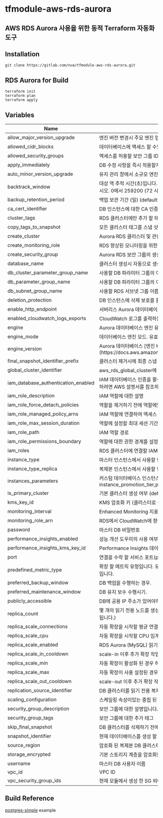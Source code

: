 # tfmodule-aws-rds-aurora

## AWS RDS Aurora 사용을 위한 동적 Terraform 자동화 도구 

## Installation

```
git clone https://gitlab.com/nua/tfmodule-aws-rds-aurora.git
```

## RDS Aurora for Build

```
terraform init
terraform plan
terraform apply
```

Variables
----------
<table>
<thead>
    <tr>
        <th>Name</th>
        <th>Description</th>
    </tr>
</thead>
<tbody>
    <tr>
        <td>allow_major_version_upgrade</td>
        <td>엔진 버전 변경시 주요 엔진 업그레이드 허용 여부 결정 (default: false)</td>
    </tr>
    <tr>
        <td>allowed_cidr_blocks</td>
        <td>데이터베이스에 액세스 할 수있는 CIDR 블록 목록 (예: ["172.111.1.0/24"])</td>
    </tr>
    <tr>
        <td>allowed_security_groups</td>
        <td>액세스를 허용할 보안 그룹 ID 목록 (ex: ["sg34923474234"])</td>
    </tr>
    <tr>
        <td>apply_immediately</td>
        <td>DB 수정 사항을 즉시 적용할지 또는 유지 관리 기간 동안 적용할지를 결정 (default: false)</td>
    </tr>
    <tr>
        <td>auto_minor_version_upgrade</td>
        <td>유지 관리 창에서 소규모 엔진 업그레이드를 자동으로 수행할지 여부를 결정 (default: true)</td>
    </tr>
    <tr>
        <td>backtrack_window</td>
        <td>대상 역 추적 시간(초)입니다. 현재는 aurora 엔진에서만 사용할 수 있습니다. 역 추적을 사용하지 않으려면이 값을 0으로 설정하십시오. 0에서 259200 (72 시간) 사이 여야합니다. (default: 0)</td>
    </tr>
    <tr>
        <td>backup_retention_period</td>
        <td>백업 보관 기간 (일) (default: 7)</td>
    </tr>
    <tr>
        <td>ca_cert_identifier</td>
        <td>DB 인스턴스에 대한 CA 인증서의 식별자 (예: "rds-ca-2019")</td>
    </tr>
    <tr>
        <td>cluster_tags</td>
        <td>RDS 클러스터에만 추가 할 태그 입니다. AWS 인스턴스 스케줄러 태깅에 사용될 수 있습니다.</td>
    </tr>
    <tr>
        <td>copy_tags_to_snapshot</td>
        <td>모든 클러스터 태그를 스냅 샷에 복사. (default: false)</td>
    </tr>
    <tr>
        <td>create_cluster</td>
        <td>Aurora RDS 클러스터 및 관련 리소스의 생성 여부 (default: true)</td>
    </tr>
    <tr>
        <td>create_monitoring_role</td>
        <td>RDS 향상된 모니터링을 위한 IAM 역할 생성 여부 (default: true)</td>
    </tr>
    <tr>
        <td>create_security_group</td>
        <td>Aurora RDS 보안 그룹의 생성 여부 (default: true)</td>
    </tr>
    <tr>
        <td>database_name</td>
        <td>클러스터 생성시 자동으로 생성 된 데이터베이스의 이름 (default: null)</td>
    </tr>
    <tr>
        <td>db_cluster_parameter_group_name</td>
        <td>사용할 DB 파라미터 그룹의 이름 (default: null)</td>
    </tr>
    <tr>
        <td>db_parameter_group_name</td>
        <td>사용할 DB 파라미터 그룹의 이름 입니다.</td>
    </tr>
    <tr>
        <td>db_subnet_group_name</td>
        <td>사용할 RDS 서브넷 그룹 이름</td>
    </tr>
    <tr>
        <td>deletion_protection</td>
        <td>DB 인스턴스에 삭제 보호를 활성화 할지 여부 (default: false)</td>
    </tr>
    <tr>
        <td>enable_http_endpoint</td>
        <td>서버리스 Aurora 데이터베이스 엔진에 대해 데이터 API를 활성화할지 여부 (default: false)</td>
    </tr>
    <tr>
        <td>enabled_cloudwatch_logs_exports</td>
        <td>CloudWatch 로그를 출력하는 로그 유형 목록 - audit, error, general, slowquery, postgresql (예: ["audit", "error", ...])</td>
    </tr>
    <tr>
        <td>engine</td>
        <td>Aurora 데이터베이스 엔진 유형, 현재 aurora, aurora-mysql 또는 aurora-postgresql (예: ["audit", "error", ...])</td>
    </tr>
    <tr>
        <td>engine_mode</td>
        <td>데이터베이스 엔진 모드. 유효한 값 : global, parallelquery, provisioned, serverless, multimaster</td>
    </tr>
    <tr>
        <td>engine_version</td>
        <td>Aurora 데이터베이스 [엔진 버전](https://docs.aws.amazon.com/AmazonRDS/latest/AuroraUserGuide/AuroraPostgreSQL.Updates.20180305.html)</td>
    </tr>
    <tr>
        <td>final_snapshot_identifier_prefix</td>
        <td>클러스터 제거시에 최종 스냅 샷을 생성 할 때 사용할 접두사 이름을 정의 합니다. (임의의 8 자리 숫자를 추가하여 고유함을 보장)</td>
    </tr>
    <tr>
        <td>global_cluster_identifier</td>
        <td>aws_rds_global_cluster에 지정된 전역 클러스터 식별자</td>
    </tr>
    <tr>
        <td>iam_database_authentication_enabled</td>
        <td>IAM 데이터베이스 인증을 활성화할지 여부를 지정합니다. 모든 버전과 인스턴스가 지원되는 것은 아닙니다. 지원되는 버전을 확인하려면 AWS 설명서를 참조하십시오. (default: false)</td>
    </tr>
    <tr>
        <td>iam_role_description</td>
        <td>IAM 역할에 대한 설명</td>
    </tr>
    <tr>
        <td>iam_role_force_detach_policies</td>
        <td>역할을 제거하기 전에 역할에있는 정책을 강제로 분리할지 여부</td>
    </tr>
    <tr>
        <td>iam_role_managed_policy_arns</td>
        <td>IAM 역할에 연결하여 액세스 권한을 부여할 IAM 관리형 정책 ARN 세트</td>
    </tr>
    <tr>
        <td>iam_role_max_session_duration</td>
        <td>역할에 설정할 최대 세션 기간 (초)</td>
    </tr>
    <tr>
        <td>iam_role_path</td>
        <td>IAM 역할 경로</td>
    </tr>
    <tr>
        <td>iam_role_permissions_boundary</td>
        <td>역할에 대한 권한 경계를 설정하는 데 사용되는 정책의 ARN</td>
    </tr>
    <tr>
        <td>iam_roles</td>
        <td>RDS 클러스터에 연결할 IAM 역할의 ARN 목록</td>
    </tr>
    <tr>
        <td>instance_type</td>
        <td>마스터 인스턴스에서 사용할 인스턴스 유형</td>
    </tr>
    <tr>
        <td>instance_type_replica</td>
        <td>복제본 인스턴스에서 사용할 인스턴스 유형 (이 값이 설정되지 않은 경우 instance_type 타입과 동일한 유형을 사용합니다.)</td>
    </tr>
    <tr>
        <td>instances_parameters</td>
        <td>커스텀 데이터베이스 인스턴스 파라미터값의 설정. (지원 키 : instance_name, instance_type, instance_promotion_tier,publicly_accessible, ...)</td>
    </tr>
    <tr>
        <td>is_primary_cluster</td>
        <td>기본 클러스터 생성 여부 (default: true, 글로벌 데이터베이스의 일부가 되려면 false로 설정)</td>
    </tr>
    <tr>
        <td>kms_key_id</td>
        <td>KMS 암호화 키 (클러스터로 설정된 경우)에 대한 ARN</td>
    </tr>
    <tr>
        <td>monitoring_interval</td>
        <td>Enhanced Monitoring 지표가 수집 될 때 포인트 사이의 간격 (초)</td>
    </tr>
    <tr>
        <td>monitoring_role_arn</td>
        <td>RDS에서 CloudWatch에 향상된 모니터링 지표를 보내기 위해 사용하는 IAM 역할</td>
    </tr>
    <tr>
        <td>password</td>
        <td>마스터 DB 비밀번호</td>
    </tr>
    <tr>
        <td>performance_insights_enabled</td>
        <td>성능 개선 도우미의 사용 여부를 지정합니다.(default: false)</td>
    </tr>
    <tr>
        <td>performance_insights_kms_key_id</td>
        <td>Performance Insights 데이터를 암호화하기위한 KMS 키의 ARN</td>
    </tr>
    <tr>
        <td>port</td>
        <td>연결을 수락 할 서비스 포트(postgresql: 5432, mysql: 3306)</td>
    </tr>
    <tr>
        <td>predefined_metric_type</td>
        <td>확장 할 메트릭 유형입니다. 유효한 값은 RDSReaderAverageCPUUtilization 및 RDSReaderAverageDatabaseConnections 입니다.</td>
    </tr>
    <tr>
        <td>preferred_backup_window</td>
        <td>DB 백업을 수행하는 경우.</td>
    </tr>
    <tr>
        <td>preferred_maintenance_window</td>
        <td>DB 유지 보수 수행시기.</td>
    </tr>
    <tr>
        <td>publicly_accessible</td>
        <td>DB에 공용 IP 주소가 있어야하는지 여부.</td>
    </tr>
    <tr>
        <td>replica_count</td>
        <td>몇 개의 읽기 전용 노드를 생성할지 갯수 설정 (replica_scale_enable 값이 true 이면 replica_scale_min 값이 이 값 대신 사용 됩니다.) </td>
    </tr>
    <tr>
        <td>replica_scale_connections</td>
        <td>자동 확장을 시작할 평균 연결 수 임계 값입니다. 기본값은 db.r4.large의 기본 max_connections의 70 %입니다. </td>
    </tr>
    <tr>
        <td>replica_scale_cpu</td>
        <td>자동 확장을 시작할 CPU 임계 값 (default: 70)</td>
    </tr>
    <tr>
        <td>replica_scale_enabled</td>
        <td>RDS Aurora (MySQL) 읽기 전용 복제본에 대한 자동 확장을 활성화할지 여부 (default: false)</td>
    </tr>
    <tr>
        <td>replica_scale_in_cooldown</td>
        <td>scale-in 이후 추가 확장 작업을 허용 하기전 휴지 시간 (초)(default: false)</td>
    </tr>
    <tr>
        <td>replica_scale_min</td>
        <td>자동 확장이 활성화 된 경우 허용되는 최소 읽기 전용 복제본 수</td>
    </tr>
    <tr>
        <td>replica_scale_max</td>
        <td>자동 확장이 사용 설정된 경우 허용되는 최대 읽기 전용 복제본 수</td>
    </tr>
    <tr>
        <td>replica_scale_out_cooldown</td>
        <td>scale-out 이후 추가 확장 작업을 허용하기 전 휴지 시간 (초)</td>
    </tr>
    <tr>
        <td>replication_source_identifier</td>
        <td>DB 클러스터를 읽기 전용 복제본으로 생성 할 경우 원본 DB 클러스터 또는 DB 인스턴스의 ARN</td>
    </tr>
    <tr>
        <td>scaling_configuration</td>
        <td>스케일링 속성이있는 중첩 된 속성의 맵. engine_mode가 다음으로 설정된 경우에만 유효합니다.serverless</td>
    </tr>
    <tr>
        <td>security_group_description</td>
        <td>보안 그룹에 대한 설명입니다. 값이 빈 문자열로 설정되면 설명에 클러스터 이름이 포함됩니다.</td>
    </tr>
    <tr>
        <td>security_group_tags</td>
        <td>보안 그룹에 대한 추가 태그</td>
    </tr>
    <tr>
        <td>skip_final_snapshot</td>
        <td>DB 클러스터를 삭제하기 전에 최종 DB 스냅 샷을 생성할지 여부를 결정합니다. true를 지정하면 DB 스냅 샷이 생성되지 않습니다.</td>
    </tr>
    <tr>
        <td>snapshot_identifier</td>
        <td>현재 데이터베이스를 생성 할 DB 스냅 샷</td>
    </tr>
    <tr>
        <td>source_region</td>
        <td>암호화 된 복제본 DB 클러스터의 소스 리전</td>
    </tr>
    <tr>
        <td>storage_encrypted</td>
        <td>기본 스토리지 계층을 암호화할지 여부를 지정합니다.</td>
    </tr>
    <tr>
        <td>username</td>
        <td>마스터 DB 사용자 이름</td>
    </tr>
    <tr>
        <td>vpc_id</td>
        <td>VPC ID</td>
    </tr>
    <tr>
        <td>vpc_security_group_ids</td>
        <td>현재 모듈에서 생성 한 SG 외에 클러스터에 연결할 VPC 보안 그룹 목록</td>
    </tr>
</tbody>
</table>



Build Reference
----------
[postgres-simple](examples/postgres-simple/README.md) example 
